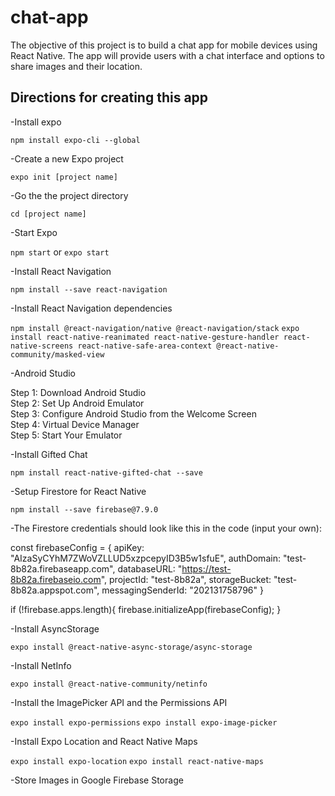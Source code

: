 # chat-app

The objective of this project is to build a chat app for mobile devices using React Native. The app will provide users with a chat interface and options to share images and their location.  

## Directions for creating this app

-Install expo

`npm install expo-cli --global`

-Create a new Expo project

`expo init [project name]`

-Go the the project directory

`cd [project name]`

-Start Expo

`npm start` or `expo start`

-Install React Navigation

`npm install --save react-navigation`

-Install React Navigation dependencies

`npm install @react-navigation/native @react-navigation/stack`
`expo install react-native-reanimated react-native-gesture-handler react-native-screens react-native-safe-area-context @react-native-community/masked-view`

-Android Studio

Step 1: Download Android Studio<br />
Step 2: Set Up Android Emulator<br />
Step 3: Configure Android Studio from the Welcome Screen<br />
Step 4: Virtual Device Manager<br />
Step 5: Start Your Emulator

-Install Gifted Chat

`npm install react-native-gifted-chat --save`

-Setup Firestore for React Native

`npm install --save firebase@7.9.0`

-The Firestore credentials should look like this in the code (input your own):

const firebaseConfig = {
    apiKey: "AIzaSyCYhM7ZWoVZLLUD5xzpcepyID3B5w1sfuE",
    authDomain: "test-8b82a.firebaseapp.com",
    databaseURL: "https://test-8b82a.firebaseio.com",
    projectId: "test-8b82a",
    storageBucket: "test-8b82a.appspot.com",
    messagingSenderId: "202131758796"
  }

if (!firebase.apps.length){
  firebase.initializeApp(firebaseConfig);
  }

-Install AsyncStorage

`expo install @react-native-async-storage/async-storage `

-Install NetInfo

`expo install @react-native-community/netinfo`

-Install the ImagePicker API and the Permissions API

`expo install expo-permissions`
`expo install expo-image-picker`

-Install Expo Location and React Native Maps

`expo install expo-location`
`expo install react-native-maps`

-Store Images in Google Firebase Storage




















